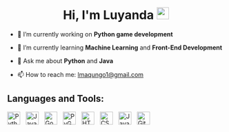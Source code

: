<h1 align="center">Hi, I'm Luyanda <img src="https://i.giphy.com/media/hvRJCLFzcasrR4ia7z/giphy.webp" width="28"> </h1>



- 🔭 I’m currently working on **Python game development**
  
- 🌱 I’m currently learning **Machine Learning** and **Front-End Development**
  
- 💬 Ask me about **Python** and **Java**
  
- 📫 How to reach me: lmaqungo1@gmail.com

## Languages and Tools:
<img align = "left" alt = "Python" width = "30px" style= "padding-right: 10px;" src = "https://cdn.jsdelivr.net/gh/devicons/devicon/icons/python/python-original.svg"> 
<img align = "left" alt = "Java" width = "30px" style= "padding-right: 10px;" src = "https://cdn.jsdelivr.net/gh/devicons/devicon/icons/java/java-original.svg"> 
<img align = "left" alt = "Godot" width = "30px" style= "padding-right: 10px;" src = "https://cdn.jsdelivr.net/gh/devicons/devicon/icons/godot/godot-original.svg"> 
<img align = "left" alt = "PyGame" width = "30px" style= "padding-right: 10px;" src = "https://user-images.githubusercontent.com/46412508/170405943-e75458ec-6cb4-462e-91ba-43c861a3d6cf.png"> 
<img align = "left" alt = "HTML" width = "30px" style= "padding-right: 10px;" src = "https://cdn.jsdelivr.net/gh/devicons/devicon/icons/html5/html5-original.svg"> 
<img align = "left" alt = "CSS" width = "30px" style= "padding-right: 10px;" src = "https://cdn.jsdelivr.net/gh/devicons/devicon/icons/css3/css3-original.svg"> 
<img align = "left" alt = "Javascript" width = "30px" style= "padding-right: 10px;" src = "https://cdn.jsdelivr.net/gh/devicons/devicon/icons/javascript/javascript-original.svg"> 
<img align = "left" alt = "Git" width = "30px" style= "padding-right: 10px;" src = "https://cdn.jsdelivr.net/gh/devicons/devicon/icons/git/git-original.svg"> 

